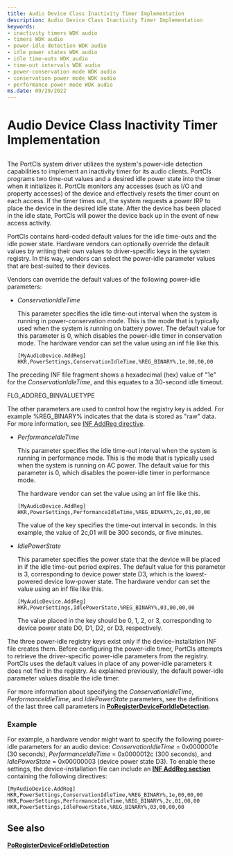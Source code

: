 ```yaml
---
title: Audio Device Class Inactivity Timer Implementation
description: Audio Device Class Inactivity Timer Implementation
keywords:
- inactivity timers WDK audio
- timers WDK audio
- power-idle detection WDK audio
- idle power states WDK audio
- idle time-outs WDK audio
- time-out intervals WDK audio
- power-conservation mode WDK audio
- conservation power mode WDK audio
- performance power mode WDK audio
ms.date: 09/29/2022
---
```


# Audio Device Class Inactivity Timer Implementation


## <span id="audio_device_class_inactivity_timer_implementation"></span><span id="AUDIO_DEVICE_CLASS_INACTIVITY_TIMER_IMPLEMENTATION"></span>


The PortCls system driver utilizes the system's power-idle detection capabilities to implement an inactivity timer for its audio clients. PortCls programs two time-out values and a desired idle power state into the timer when it initializes it. PortCls monitors any accesses (such as I/O and property accesses) of the device and effectively resets the timer count on each access. If the timer times out, the system requests a power IRP to place the device in the desired idle state. After the device has been placed in the idle state, PortCls will power the device back up in the event of new access activity.

PortCls contains hard-coded default values for the idle time-outs and the idle power state. Hardware vendors can optionally override the default values by writing their own values to driver-specific keys in the system registry. In this way, vendors can select the power-idle parameter values that are best-suited to their devices.

Vendors can override the default values of the following power-idle parameters:

-   *ConservationIdleTime*

    This parameter specifies the idle time-out interval when the system is running in power-conservation mode. This is the mode that is typically used when the system is running on battery power. The default value for this parameter is 0, which disables the power-idle timer in conservation mode. The hardware vendor can set the value using an inf file like this.

    ```inf
    [MyAudioDevice.AddReg]
    HKR,PowerSettings,ConservationIdleTime,%REG_BINARY%,1e,00,00,00
    ```

The preceding INF file fragment shows a hexadecimal (hex) value of "1e" for the *ConservationIdleTime*, and this equates to a 30-second idle timeout.
 
FLG_ADDREG_BINVALUETYPE

The other parameters are used to control how the registry key is added. For example %REG_BINARY% indicates that the data is stored as  "raw" data. For more information, see [INF AddReg directive](../install/inf-addreg-directive.md). 

-   *PerformanceIdleTime*

    This parameter specifies the idle time-out interval when the system is running in performance mode. This is the mode that is typically used when the system is running on AC power. The default value for this parameter is 0, which disables the power-idle timer in performance mode. 

    The hardware vendor can set the value using an inf file like this.

    ```inf
    [MyAudioDevice.AddReg]
    HKR,PowerSettings,PerformanceIdleTime,%REG_BINARY%,2c,01,00,00
    ```
    The value of the key specifies the time-out interval in seconds. In this example, the value of 2c,01 will be 300 seconds, or five minutes.

-   *IdlePowerState*

    This parameter specifies the power state that the device will be placed in if the idle time-out period expires. The default value for this parameter is 3, corresponding to device power state D3, which is the lowest-powered device low-power state. The hardware vendor can set the value using an inf file like this.

    ```inf
    [MyAudioDevice.AddReg]
    HKR,PowerSettings,IdlePowerState,%REG_BINARY%,03,00,00,00
    ```
    The value placed in the key should be 0, 1, 2, or 3, corresponding to device power state D0, D1, D2, or D3, respectively.

The three power-idle registry keys exist only if the device-installation INF file creates them. Before configuring the power-idle timer, PortCls attempts to retrieve the driver-specific power-idle parameters from the registry. PortCls uses the default values in place of any power-idle parameters it does not find in the registry. As explained previously, the default power-idle parameter values disable the idle timer.

For more information about specifying the *ConservationIdleTime*, *PerformanceIdleTime*, and *IdlePowerState* parameters, see the definitions of the last three call parameters in [**PoRegisterDeviceForIdleDetection**](/windows-hardware/drivers/ddi/ntifs/nf-ntifs-poregisterdeviceforidledetection).

### <span id="example"></span><span id="EXAMPLE"></span> Example

For example, a hardware vendor might want to specify the following power-idle parameters for an audio device: *ConservationIdleTime* = 0x0000001e (30 seconds), *PerformanceIdleTime* = 0x0000012c (300 seconds), and *IdlePowerState* = 0x00000003 (device power state D3). To enable these settings, the device-installation file can include an [**INF AddReg section**](../install/inf-addreg-directive.md) containing the following directives:

```inf
[MyAudioDevice.AddReg]
HKR,PowerSettings,ConservationIdleTime,%REG_BINARY%,1e,00,00,00
HKR,PowerSettings,PerformanceIdleTime,%REG_BINARY%,2c,01,00,00
HKR,PowerSettings,IdlePowerState,%REG_BINARY%,03,00,00,00
```
## See also

[**PoRegisterDeviceForIdleDetection**](/windows-hardware/drivers/ddi/ntifs/nf-ntifs-poregisterdeviceforidledetection)
